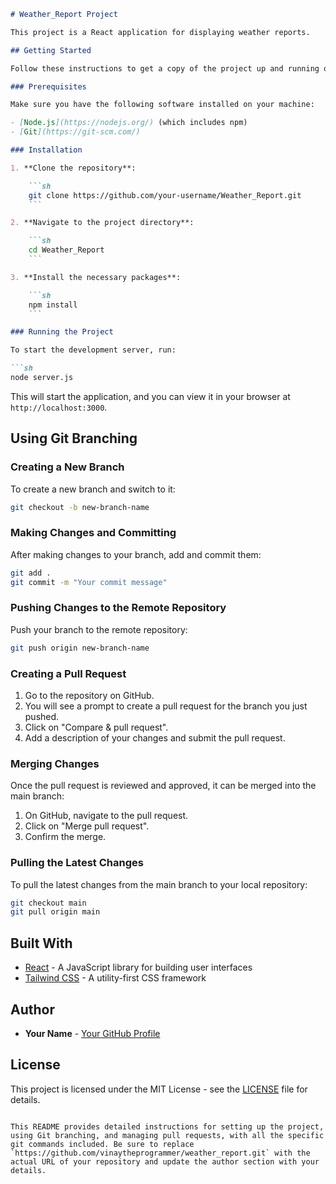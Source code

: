 
```markdown
# Weather_Report Project

This project is a React application for displaying weather reports.

## Getting Started

Follow these instructions to get a copy of the project up and running on your local machine.

### Prerequisites

Make sure you have the following software installed on your machine:

- [Node.js](https://nodejs.org/) (which includes npm)
- [Git](https://git-scm.com/)

### Installation

1. **Clone the repository**:

    ```sh
    git clone https://github.com/your-username/Weather_Report.git
    ```

2. **Navigate to the project directory**:

    ```sh
    cd Weather_Report
    ```

3. **Install the necessary packages**:

    ```sh
    npm install
    ```

### Running the Project

To start the development server, run:

```sh
node server.js
```

This will start the application, and you can view it in your browser at `http://localhost:3000`.

## Using Git Branching

### Creating a New Branch

To create a new branch and switch to it:

```sh
git checkout -b new-branch-name
```

### Making Changes and Committing

After making changes to your branch, add and commit them:

```sh
git add .
git commit -m "Your commit message"
```

### Pushing Changes to the Remote Repository

Push your branch to the remote repository:

```sh
git push origin new-branch-name
```

### Creating a Pull Request

1. Go to the repository on GitHub.
2. You will see a prompt to create a pull request for the branch you just pushed.
3. Click on "Compare & pull request".
4. Add a description of your changes and submit the pull request.

### Merging Changes

Once the pull request is reviewed and approved, it can be merged into the main branch:

1. On GitHub, navigate to the pull request.
2. Click on "Merge pull request".
3. Confirm the merge.

### Pulling the Latest Changes

To pull the latest changes from the main branch to your local repository:

```sh
git checkout main
git pull origin main
```

## Built With

- [React](https://reactjs.org/) - A JavaScript library for building user interfaces
- [Tailwind CSS](https://tailwindcss.com/) - A utility-first CSS framework

## Author

- **Your Name** - [Your GitHub Profile](https://github.com/vinaytheprogrammer)

## License

This project is licensed under the MIT License - see the [LICENSE](LICENSE) file for details.
```

This README provides detailed instructions for setting up the project, using Git branching, and managing pull requests, with all the specific git commands included. Be sure to replace `https://github.com/vinaytheprogrammer/weather_report.git` with the actual URL of your repository and update the author section with your details.
